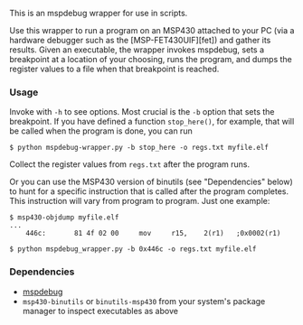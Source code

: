 This is an mspdebug wrapper for use in scripts.

Use this wrapper to run a program on an MSP430 attached to your PC (via a
hardware debugger such as the [MSP-FET430UIF][fet]) and gather its results.
Given an executable, the wrapper invokes mspdebug, sets a breakpoint at a
location of your choosing, runs the program, and dumps the register values to a
file when that breakpoint is reached.

### Usage

Invoke with `-h` to see options.  Most crucial is the `-b` option that sets the
breakpoint.  If you have defined a function `stop_here()`, for example, that
will be called when the program is done, you can run

    $ python mspdebug-wrapper.py -b stop_here -o regs.txt myfile.elf

Collect the register values from `regs.txt` after the program runs.

Or you can use the MSP430 version of binutils (see "Dependencies" below) to hunt
for a specific instruction that is called after the program completes.  This
instruction will vary from program to program.  Just one example:

    $ msp430-objdump myfile.elf
    ...
        446c:       81 4f 02 00     mov     r15,    2(r1)   ;0x0002(r1)

    $ python mspdebug_wrapper.py -b 0x446c -o regs.txt myfile.elf

### Dependencies
 * [mspdebug][]
 * `msp430-binutils` or `binutils-msp430` from your system's package manager to
   inspect executables as above

[mspdebug]: http://mspdebug.sourceforge.net/
